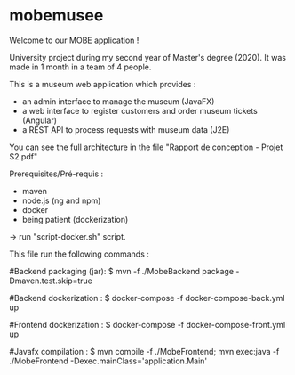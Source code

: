 # mobemusee

Welcome to our MOBE application !

University project during my second year of Master's degree (2020). It was made in 1 month in a team of 4 people.

This is a museum web application which provides :

- an admin interface to manage the museum (JavaFX)
- a web interface to register customers and order museum tickets (Angular)
- a REST API to process requests with museum data (J2E)

You can see the full architecture in the file "Rapport de conception - Projet S2.pdf"



Prerequisites/Pré-requis :
 - maven
 - node.js (ng and npm)
 - docker
 - being patient (dockerization)


 -> run "script-docker.sh" script.


This file run the following commands :

#Backend packaging (jar):
$ mvn -f ./MobeBackend package -Dmaven.test.skip=true

#Backend dockerization :
$ docker-compose -f docker-compose-back.yml up

#Frontend dockerization :
$ docker-compose -f docker-compose-front.yml up

#Javafx compilation :
$ mvn compile -f ./MobeFrontend; mvn exec:java -f ./MobeFrontend -Dexec.mainClass='application.Main'
